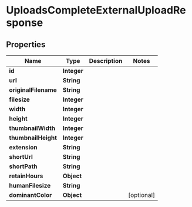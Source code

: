

# UploadsCompleteExternalUploadResponse


## Properties

| Name | Type | Description | Notes |
|------------ | ------------- | ------------- | -------------|
|**id** | **Integer** |  |  |
|**url** | **String** |  |  |
|**originalFilename** | **String** |  |  |
|**filesize** | **Integer** |  |  |
|**width** | **Integer** |  |  |
|**height** | **Integer** |  |  |
|**thumbnailWidth** | **Integer** |  |  |
|**thumbnailHeight** | **Integer** |  |  |
|**extension** | **String** |  |  |
|**shortUrl** | **String** |  |  |
|**shortPath** | **String** |  |  |
|**retainHours** | **Object** |  |  |
|**humanFilesize** | **String** |  |  |
|**dominantColor** | **Object** |  |  [optional] |



